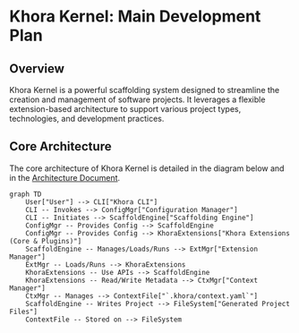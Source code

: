 # Khora Kernel: Main Development Plan

## Overview
Khora Kernel is a powerful scaffolding system designed to streamline the creation and management of software projects. It leverages a flexible extension-based architecture to support various project types, technologies, and development practices.

## Core Architecture
The core architecture of Khora Kernel is detailed in the diagram below and in the [Architecture Document](architecture.md).

```mermaid
graph TD
    User["User"] --> CLI["Khora CLI"]
    CLI -- Invokes --> ConfigMgr["Configuration Manager"]
    CLI -- Initiates --> ScaffoldEngine["Scaffolding Engine"]
    ConfigMgr -- Provides Config --> ScaffoldEngine
    ConfigMgr -- Provides Config --> KhoraExtensions["Khora Extensions (Core & Plugins)"]
    ScaffoldEngine -- Manages/Loads/Runs --> ExtMgr["Extension Manager"]
    ExtMgr -- Loads/Runs --> KhoraExtensions
    KhoraExtensions -- Use APIs --> ScaffoldEngine
    KhoraExtensions -- Read/Write Metadata --> CtxMgr["Context Manager"]
    CtxMgr -- Manages --> ContextFile["`.khora/context.yaml`"]
    ScaffoldEngine -- Writes Project --> FileSystem["Generated Project Files"]
    ContextFile -- Stored on --> FileSystem